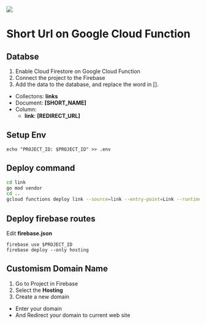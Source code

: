 
![](https://github.com/akiirobot/short-url/workflows/Deploy%20to%20Google%20Cloud%20Functions/badge.svg)

# Short Url on Google Cloud Function

## Databse

1. Enable Cloud Firestore on Google Cloud Function
2. Connect the project to the Firebase
3. Add the data to the database, and replace the word in [].
  - Collectons: **links**
  - Document: **[SHORT_NAME]**
  - Column:
    - **link**: **[REDIRECT_URL]**

## Setup Env

```shell
echo "PROJECT_ID: $PROJECT_ID" >> .env
```

## Deploy command

```sh
cd link
go mod vendor
cd ..
gcloud functions deploy link --source=link --entry-point=Link --runtime=go113 --trigger-http --quiet --env-vars-file .env
```

## Deploy firebase routes

Edit **firebase.json**

```shell
firebase use $PROJECT_ID
firebase deploy --only hosting
```

## Customism Domain Name

1. Go to Project in Firebase 
2. Select the **Hosting**
3. Create a new domain
  - Enter your domain
  - And Redirect your domain to current web site

